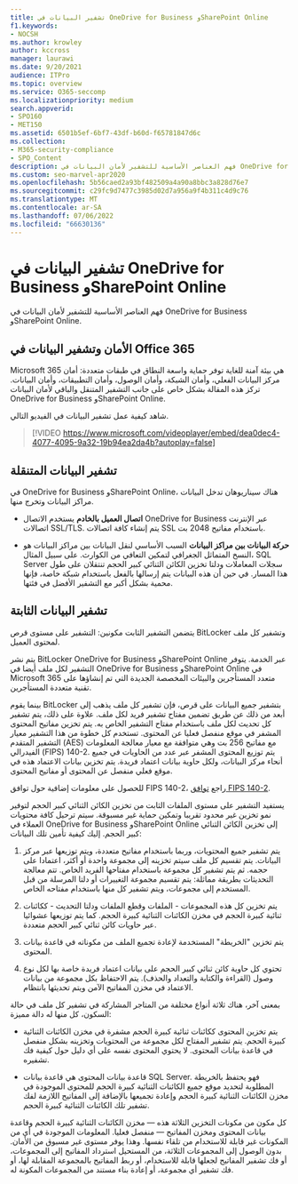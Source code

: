 ```yaml
---
title: تشفير البيانات في OneDrive for Business وSharePoint Online
f1.keywords:
- NOCSH
ms.author: krowley
author: kccross
manager: laurawi
ms.date: 9/20/2021
audience: ITPro
ms.topic: overview
ms.service: O365-seccomp
ms.localizationpriority: medium
search.appverid:
- SPO160
- MET150
ms.assetid: 6501b5ef-6bf7-43df-b60d-f65781847d6c
ms.collection:
- M365-security-compliance
- SPO_Content
description: فهم العناصر الأساسية للتشفير لأمان البيانات في OneDrive for Business وSharePoint Online.
ms.custom: seo-marvel-apr2020
ms.openlocfilehash: 5b56caed2a93bf482509a4a90a8bbc3a828d76e7
ms.sourcegitcommit: c29fc9d7477c3985d02d7a956a9f4b311c4d9c76
ms.translationtype: MT
ms.contentlocale: ar-SA
ms.lasthandoff: 07/06/2022
ms.locfileid: "66630136"
---
```

# <a name="data-encryption-in-onedrive-for-business-and-sharepoint-online"></a>تشفير البيانات في OneDrive for Business وSharePoint Online

فهم العناصر الأساسية للتشفير لأمان البيانات في OneDrive for Business وSharePoint Online.
  
## <a name="security-and-data-encryption-in-office-365"></a>الأمان وتشفير البيانات في Office 365

Microsoft 365 هي بيئة آمنة للغاية توفر حماية واسعة النطاق في طبقات متعددة: أمان مركز البيانات الفعلي، وأمان الشبكة، وأمان الوصول، وأمان التطبيقات، وأمان البيانات. تركز هذه المقالة بشكل خاص على جانب التشفير المتنقل والباقي لأمان البيانات OneDrive for Business وSharePoint Online.
  
شاهد كيفية عمل تشفير البيانات في الفيديو التالي.
  
> [!VIDEO https://www.microsoft.com/videoplayer/embed/dea0dec4-4077-4095-9a32-19b94ea2da4b?autoplay=false]
  
## <a name="encryption-of-data-in-transit"></a>تشفير البيانات المتنقلة

في OneDrive for Business وSharePoint Online، هناك سيناريوهان تدخل البيانات مراكز البيانات وتخرج منها.
  
- **اتصال العميل بالخادم** يستخدم الاتصال OneDrive for Business عبر الإنترنت اتصالات SSL/TLS. يتم إنشاء كافة اتصالات SSL باستخدام مفاتيح 2048 بت.

- **حركة البيانات بين مراكز البيانات** السبب الأساسي لنقل البيانات بين مراكز البيانات هو النسخ المتماثل الجغرافي لتمكين التعافي من الكوارث. على سبيل المثال، SQL Server سجلات المعاملات ودلتا تخزين الكائن الثنائي كبير الحجم تنتقلان على طول هذا المسار. في حين أن هذه البيانات يتم إرسالها بالفعل باستخدام شبكة خاصة، فإنها محمية بشكل أكبر مع التشفير الأفضل في فئتها. 

## <a name="encryption-of-data-at-rest"></a>تشفير البيانات الثابتة

يتضمن التشفير الثابت مكونين: التشفير على مستوى قرص BitLocker وتشفير كل ملف لمحتوى العميل.
  
يتم نشر BitLocker OneDrive for Business وSharePoint Online عبر الخدمة. يتوفر التشفير لكل ملف أيضا في OneDrive for Business وSharePoint Online في Microsoft 365 متعدد المستأجرين والبيئات المخصصة الجديدة التي تم إنشاؤها على تقنية متعددة المستأجرين.
  
بينما يقوم BitLocker بتشفير جميع البيانات على قرص، فإن تشفير كل ملف يذهب إلى أبعد من ذلك عن طريق تضمين مفتاح تشفير فريد لكل ملف. علاوة على ذلك، يتم تشفير كل تحديث لكل ملف باستخدام مفتاح التشفير الخاص به. يتم تخزين مفاتيح المحتوى المشفر في موقع منفصل فعليا عن المحتوى. تستخدم كل خطوة من هذا التشفير معيار التشفير المتقدم (AES) مع مفاتيح 256 بت وهي متوافقة مع معيار معالجة المعلومات الفيدرالي (FIPS) 140-2. يتم توزيع المحتوى المشفر عبر عدد من الحاويات في جميع أنحاء مركز البيانات، ولكل حاوية بيانات اعتماد فريدة. يتم تخزين بيانات الاعتماد هذه في موقع فعلي منفصل عن المحتوى أو مفاتيح المحتوى.
  
للحصول على معلومات إضافية حول توافق FIPS 140-2، راجع [توافق FIPS 140-2](/previous-versions/sql/sql-server-2008-r2/bb326611(v=sql.105)).
  
يستفيد التشفير على مستوى الملفات الثابت من تخزين الكائن الثنائي كبير الحجم لتوفير نمو تخزين غير محدود تقريبا وتمكين حماية غير مسبوقة. سيتم ترحيل كافة محتويات العملاء في OneDrive for Business وSharePoint Online إلى تخزين الكائن الثنائي كبير الحجم. إليك كيفية تأمين تلك البيانات:
  
1. يتم تشفير جميع المحتويات، وربما باستخدام مفاتيح متعددة، ويتم توزيعها عبر مركز البيانات. يتم تقسيم كل ملف سيتم تخزينه إلى مجموعة واحدة أو أكثر، اعتمادا على حجمه. ثم يتم تشفير كل مجموعة باستخدام مفتاحها الفريد الخاص. تتم معالجة التحديثات بطريقة مماثلة: يتم تقسيم مجموعة التغييرات أو دلتا المرسلة من قبل المستخدم إلى مجموعات، ويتم تشفير كل منها باستخدام مفتاحه الخاص.

2. يتم تخزين كل هذه المجموعات - الملفات وقطع الملفات ودلتا التحديث - ككائنات ثنائية كبيرة الحجم في مخزن الكائنات الثنائية كبيرة الحجم. كما يتم توزيعها عشوائيا عبر حاويات كائن ثنائي كبير الحجم متعددة.

3. يتم تخزين "الخريطة" المستخدمة لإعادة تجميع الملف من مكوناته في قاعدة بيانات المحتوى.

4. تحتوي كل حاوية كائن ثنائي كبير الحجم على بيانات اعتماد فريدة خاصة بها لكل نوع وصول (القراءة والكتابة والتعداد والحذف). يتم الاحتفاظ بكل مجموعة من بيانات الاعتماد في مخزن المفاتيح الآمن ويتم تحديثها بانتظام.

بمعنى آخر، هناك ثلاثة أنواع مختلفة من المتاجر المشاركة في تشفير كل ملف في حالة السكون، كل منها له دالة مميزة:
  
- يتم تخزين المحتوى ككائنات ثنائية كبيرة الحجم مشفرة في مخزن الكائنات الثنائية كبيرة الحجم. يتم تشفير المفتاح لكل مجموعة من المحتويات وتخزينه بشكل منفصل في قاعدة بيانات المحتوى. لا يحتوي المحتوى نفسه على أي دليل حول كيفية فك تشفيره.

- قاعدة بيانات المحتوى هي قاعدة بيانات SQL Server. فهو يحتفظ بالخريطة المطلوبة لتحديد موقع جميع الكائنات الثنائية كبيرة الحجم للمحتوى الموجودة في مخزن الكائنات الثنائية كبيرة الحجم وإعادة تجميعها بالإضافة إلى المفاتيح اللازمة لفك تشفير تلك الكائنات الثنائية كبيرة الحجم.

كل مكون من مكونات التخزين الثلاثة هذه — مخزن الكائنات الثنائية كبيرة الحجم وقاعدة بيانات المحتوى ومخزن المفاتيح — منفصل فعليا. المعلومات الموجودة في أي من المكونات غير قابلة للاستخدام من تلقاء نفسها. وهذا يوفر مستوى غير مسبوق من الأمان. بدون الوصول إلى المجموعات الثلاثة، من المستحيل استرداد المفاتيح إلى المجموعات، أو فك تشفير المفاتيح لجعلها قابلة للاستخدام، أو ربط المفاتيح بالمجموعة المقابلة لها، أو فك تشفير أي مجموعة، أو إعادة بناء مستند من المجموعات المكونة له.
